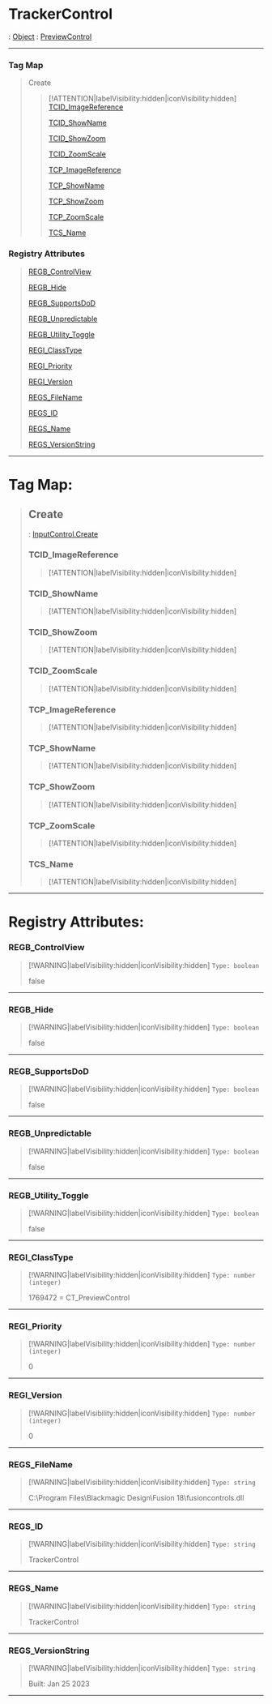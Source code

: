 # TrackerControl
 : [Object](Object.md) : [PreviewControl](PreviewControl.md)
___
### Tag Map
> Create
>
>> [!ATTENTION|labelVisibility:hidden|iconVisibility:hidden]
>> [TCID_ImageReference](#TCID_ImageReference)
>>
>> [TCID_ShowName](#TCID_ShowName)
>>
>> [TCID_ShowZoom](#TCID_ShowZoom)
>>
>> [TCID_ZoomScale](#TCID_ZoomScale)
>>
>> [TCP_ImageReference](#TCP_ImageReference)
>>
>> [TCP_ShowName](#TCP_ShowName)
>>
>> [TCP_ShowZoom](#TCP_ShowZoom)
>>
>> [TCP_ZoomScale](#TCP_ZoomScale)
>>
>> [TCS_Name](#TCS_Name)
>>
### Registry Attributes
> [REGB_ControlView](#REGB_ControlView)
>
> [REGB_Hide](#REGB_Hide)
>
> [REGB_SupportsDoD](#REGB_SupportsDoD)
>
> [REGB_Unpredictable](#REGB_Unpredictable)
>
> [REGB_Utility_Toggle](#REGB_Utility_Toggle)
>
> [REGI_ClassType](#REGI_ClassType)
>
> [REGI_Priority](#REGI_Priority)
>
> [REGI_Version](#REGI_Version)
>
> [REGS_FileName](#REGS_FileName)
>
> [REGS_ID](#REGS_ID)
>
> [REGS_Name](#REGS_Name)
>
> [REGS_VersionString](#REGS_VersionString)
>
___

# Tag Map: <!-- {docsify-ignore} -->

>## Create 
> : [InputControl.Create](InputControl.md#Create)
>### TCID_ImageReference
>> [!ATTENTION|labelVisibility:hidden|iconVisibility:hidden]
>### TCID_ShowName
>> [!ATTENTION|labelVisibility:hidden|iconVisibility:hidden]
>### TCID_ShowZoom
>> [!ATTENTION|labelVisibility:hidden|iconVisibility:hidden]
>### TCID_ZoomScale
>> [!ATTENTION|labelVisibility:hidden|iconVisibility:hidden]
>### TCP_ImageReference
>> [!ATTENTION|labelVisibility:hidden|iconVisibility:hidden]
>### TCP_ShowName
>> [!ATTENTION|labelVisibility:hidden|iconVisibility:hidden]
>### TCP_ShowZoom
>> [!ATTENTION|labelVisibility:hidden|iconVisibility:hidden]
>### TCP_ZoomScale
>> [!ATTENTION|labelVisibility:hidden|iconVisibility:hidden]
>### TCS_Name
>> [!ATTENTION|labelVisibility:hidden|iconVisibility:hidden]
___


# Registry Attributes: <!-- {docsify-ignore} -->

### REGB_ControlView
> [!WARNING|labelVisibility:hidden|iconVisibility:hidden]
> `Type: boolean`
>
> false
>
___

### REGB_Hide
> [!WARNING|labelVisibility:hidden|iconVisibility:hidden]
> `Type: boolean`
>
> false
>
___

### REGB_SupportsDoD
> [!WARNING|labelVisibility:hidden|iconVisibility:hidden]
> `Type: boolean`
>
> false
>
___

### REGB_Unpredictable
> [!WARNING|labelVisibility:hidden|iconVisibility:hidden]
> `Type: boolean`
>
> false
>
___

### REGB_Utility_Toggle
> [!WARNING|labelVisibility:hidden|iconVisibility:hidden]
> `Type: boolean`
>
> false
>
___

### REGI_ClassType
> [!WARNING|labelVisibility:hidden|iconVisibility:hidden]
> `Type: number (integer)`
>
> 1769472 = CT_PreviewControl
>
___

### REGI_Priority
> [!WARNING|labelVisibility:hidden|iconVisibility:hidden]
> `Type: number (integer)`
>
> 0
>
___

### REGI_Version
> [!WARNING|labelVisibility:hidden|iconVisibility:hidden]
> `Type: number (integer)`
>
> 0
>
___

### REGS_FileName
> [!WARNING|labelVisibility:hidden|iconVisibility:hidden]
> `Type: string`
>
> C:\Program Files\Blackmagic Design\Fusion 18\fusioncontrols.dll
>
___

### REGS_ID
> [!WARNING|labelVisibility:hidden|iconVisibility:hidden]
> `Type: string`
>
> TrackerControl
>
___

### REGS_Name
> [!WARNING|labelVisibility:hidden|iconVisibility:hidden]
> `Type: string`
>
> TrackerControl
>
___

### REGS_VersionString
> [!WARNING|labelVisibility:hidden|iconVisibility:hidden]
> `Type: string`
>
> Built: Jan 25 2023
>
___

